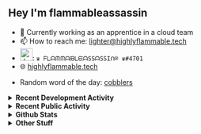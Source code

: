 ## Hey I'm flammableassassin

- 🔭 Currently working as an apprentice in a cloud team  
- 📫 How to reach me: [lighter@highlyflammable.tech](mailto:lighter@highlyflammable.tech?subject=Hello)
- <img src="https://discord.com/assets/2c21aeda16de354ba5334551a883b481.png" alt="drawing" width="25"/>: `♛ ᖴᒪᗩᙏᙏᗩᙖᒪᙓᗩSSᗩSSIᑎ® ♛#4701`
- 🌐 [highlyflammable.tech](https://highlyflammable.tech)

<!--START_SECTION:randomWord-->
- Random word of the day: [cobblers](https://www.wordnik.com/words/cobblers)
<!--END_SECTION:randomWord-->

<details>
  <summary><b>Recent Development Activity</b></summary>
  
  <!--START_SECTION:waka-->

```txt
Other        10 hrs 30 mins  ███████▓░░░░░░░░░░░░░░░░░   30.25 %
Python       10 hrs 24 mins  ███████▒░░░░░░░░░░░░░░░░░   29.96 %
Bash         3 hrs 2 mins    ██▒░░░░░░░░░░░░░░░░░░░░░░   08.74 %
PowerShell   3 hrs 1 min     ██▒░░░░░░░░░░░░░░░░░░░░░░   08.71 %
JavaScript   2 hrs 15 mins   █▓░░░░░░░░░░░░░░░░░░░░░░░   06.50 %
```

<!--END_SECTION:waka-->

</details>

<details>
  <summary><b>Recent Public Activity</b></summary>
    <br>

  <!--START_SECTION:activity-->
1. 💪 Opened PR [#656](https://github.com/drawshield/Drawshield-Code/pull/656) in [drawshield/Drawshield-Code](https://github.com/drawshield/Drawshield-Code)
2. 🎉 Merged PR [#3](https://github.com/flamableassassin/Drawshield-Code/pull/3) in [flamableassassin/Drawshield-Code](https://github.com/flamableassassin/Drawshield-Code)
3. 🔒 Closed issue [#69](https://github.com/flamableassassin/status/issues/69) in [flamableassassin/status](https://github.com/flamableassassin/status)
4. 🗣 Commented on [#69](https://github.com/flamableassassin/status/issues/69#issuecomment-1737626771) in [flamableassassin/status](https://github.com/flamableassassin/status)
5. ❗ Opened issue [#69](https://github.com/flamableassassin/status/issues/69) in [flamableassassin/status](https://github.com/flamableassassin/status)
  <!--END_SECTION:activity-->

</details>

<details>
  <summary><b>Github Stats</b></summary>
    <br>
    <p align="center">
      <img width="48%" src="https://github-readme-stats.vercel.app/api?username=flamableassassin&count_private=true&show_icons=true&theme=radical"/>
      <img width="48%" src="https://github-readme-streak-stats.herokuapp.com?user=flamableassassin&theme=neon-dark"/>
    </p>
  
</details>

<details>
  <summary><b>Other Stuff</b></summary>
  <br>
<a href="https://www.abuseipdb.com/user/67633" title="AbuseIPDB" alt="AbuseIPDB Contributor Badge">
	<img src="https://www.abuseipdb.com/contributor/67633.svg" style="width: 180px;">
</a>
  
</details>
